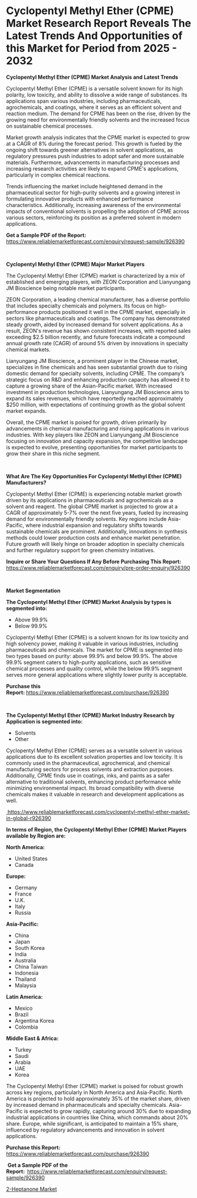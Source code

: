 <p><h1>Cyclopentyl Methyl Ether (CPME) Market Research Report Reveals The Latest Trends And Opportunities of this Market for Period from 2025 - 2032</h1></p><p><strong>Cyclopentyl Methyl Ether (CPME) Market Analysis and Latest Trends</strong></p>
<p><p>Cyclopentyl Methyl Ether (CPME) is a versatile solvent known for its high polarity, low toxicity, and ability to dissolve a wide range of substances. Its applications span various industries, including pharmaceuticals, agrochemicals, and coatings, where it serves as an efficient solvent and reaction medium. The demand for CPME has been on the rise, driven by the growing need for environmentally friendly solvents and the increased focus on sustainable chemical processes.</p><p>Market growth analysis indicates that the CPME market is expected to grow at a CAGR of 8% during the forecast period. This growth is fueled by the ongoing shift towards greener alternatives in solvent applications, as regulatory pressures push industries to adopt safer and more sustainable materials. Furthermore, advancements in manufacturing processes and increasing research activities are likely to expand CPME's applications, particularly in complex chemical reactions.</p><p>Trends influencing the market include heightened demand in the pharmaceutical sector for high-purity solvents and a growing interest in formulating innovative products with enhanced performance characteristics. Additionally, increasing awareness of the environmental impacts of conventional solvents is propelling the adoption of CPME across various sectors, reinforcing its position as a preferred solvent in modern applications.</p></p>
<p><strong>Get a Sample PDF of the Report:&nbsp;</strong> <a href="https://www.reliablemarketforecast.com/enquiry/request-sample/926390?utm_campaign=2472&utm_medium=2&utm_source=Github&utm_content=ia&utm_term=24032025&utm_id=cyclopentyl-methyl-ether-cpme">https://www.reliablemarketforecast.com/enquiry/request-sample/926390</a></p>
<p>&nbsp;</p>
<p><strong>Cyclopentyl Methyl Ether (CPME) Major Market Players</strong></p>
<p><p>The Cyclopentyl Methyl Ether (CPME) market is characterized by a mix of established and emerging players, with ZEON Corporation and Lianyungang JM Bioscience being notable market participants. </p><p>ZEON Corporation, a leading chemical manufacturer, has a diverse portfolio that includes specialty chemicals and polymers. Its focus on high-performance products positioned it well in the CPME market, especially in sectors like pharmaceuticals and coatings. The company has demonstrated steady growth, aided by increased demand for solvent applications. As a result, ZEON's revenue has shown consistent increases, with reported sales exceeding $2.5 billion recently, and future forecasts indicate a compound annual growth rate (CAGR) of around 5% driven by innovations in specialty chemical markets.</p><p>Lianyungang JM Bioscience, a prominent player in the Chinese market, specializes in fine chemicals and has seen substantial growth due to rising domestic demand for specialty solvents, including CPME. The company’s strategic focus on R&D and enhancing production capacity has allowed it to capture a growing share of the Asian-Pacific market. With increased investment in production technologies, Lianyungang JM Bioscience aims to expand its sales revenues, which have reportedly reached approximately $250 million, with expectations of continuing growth as the global solvent market expands.</p><p>Overall, the CPME market is poised for growth, driven primarily by advancements in chemical manufacturing and rising applications in various industries. With key players like ZEON and Lianyungang JM Bioscience focusing on innovation and capacity expansion, the competitive landscape is expected to evolve, presenting opportunities for market participants to grow their share in this niche segment.</p></p>
<p>&nbsp;</p>
<p><strong>What Are The Key Opportunities For Cyclopentyl Methyl Ether (CPME) Manufacturers?</strong></p>
<p><p>Cyclopentyl Methyl Ether (CPME) is experiencing notable market growth driven by its applications in pharmaceuticals and agrochemicals as a solvent and reagent. The global CPME market is projected to grow at a CAGR of approximately 5-7% over the next five years, fueled by increasing demand for environmentally friendly solvents. Key regions include Asia-Pacific, where industrial expansion and regulatory shifts towards sustainable chemicals are prominent. Additionally, innovations in synthesis methods could lower production costs and enhance market penetration. Future growth will likely hinge on broader adoption in specialty chemicals and further regulatory support for green chemistry initiatives.</p></p>
<p><strong>Inquire or Share Your Questions If Any Before Purchasing This Report:</strong> <a href="https://www.reliablemarketforecast.com/enquiry/pre-order-enquiry/926390?utm_campaign=2472&utm_medium=2&utm_source=Github&utm_content=ia&utm_term=24032025&utm_id=cyclopentyl-methyl-ether-cpme">https://www.reliablemarketforecast.com/enquiry/pre-order-enquiry/926390</a></p>
<p>&nbsp;</p>
<p><strong>Market Segmentation</strong></p>
<p><strong>The Cyclopentyl Methyl Ether (CPME) Market Analysis by types is segmented into:</strong></p>
<p><ul><li>Above 99.9%</li><li>Below 99.9%</li></ul></p>
<p><p>Cyclopentyl Methyl Ether (CPME) is a solvent known for its low toxicity and high solvency power, making it valuable in various industries, including pharmaceuticals and chemicals. The market for CPME is segmented into two types based on purity: above 99.9% and below 99.9%. The above 99.9% segment caters to high-purity applications, such as sensitive chemical processes and quality control, while the below 99.9% segment serves more general applications where slightly lower purity is acceptable.</p></p>
<p><strong>Purchase this Report:&nbsp;</strong><a href="https://www.reliablemarketforecast.com/purchase/926390?utm_campaign=2472&utm_medium=2&utm_source=Github&utm_content=ia&utm_term=24032025&utm_id=cyclopentyl-methyl-ether-cpme">https://www.reliablemarketforecast.com/purchase/926390</a></p>
<p>&nbsp;</p>
<p><strong>The Cyclopentyl Methyl Ether (CPME) Market Industry Research by Application is segmented into:</strong></p>
<p><ul><li>Solvents</li><li>Other</li></ul></p>
<p><p>Cyclopentyl Methyl Ether (CPME) serves as a versatile solvent in various applications due to its excellent solvation properties and low toxicity. It is commonly used in the pharmaceutical, agrochemical, and chemical manufacturing sectors for process solvents and extraction purposes. Additionally, CPME finds use in coatings, inks, and paints as a safer alternative to traditional solvents, enhancing product performance while minimizing environmental impact. Its broad compatibility with diverse chemicals makes it valuable in research and development applications as well.</p></p>
<p><a href="https://www.reliablemarketforecast.com/cyclopentyl-methyl-ether-market-in-global-r926390?utm_campaign=2472&utm_medium=2&utm_source=Github&utm_content=ia&utm_term=24032025&utm_id=cyclopentyl-methyl-ether-cpme">&nbsp;https://www.reliablemarketforecast.com/cyclopentyl-methyl-ether-market-in-global-r926390</a></p>
<p><strong>In terms of Region, the Cyclopentyl Methyl Ether (CPME) Market Players available by Region are:</strong></p>
<p>
    <p> <strong> North America: </strong>
        <ul>
            <li>United States</li>
            <li>Canada</li>
        </ul>
        </p> 
    <p> <strong> Europe: </strong>
        <ul>
            <li>Germany</li>
            <li>France</li>
            <li>U.K.</li>
            <li>Italy</li>
            <li>Russia</li>
        </ul>
        </p> 
    <p> <strong> Asia-Pacific: </strong>
        <ul>
            <li>China</li>
            <li>Japan</li>
            <li>South Korea</li>
            <li>India</li>
            <li>Australia</li>
            <li>China Taiwan</li>
            <li>Indonesia</li>
            <li>Thailand</li>
            <li>Malaysia</li>
        </ul>
        </p> 
    <p> <strong> Latin America: </strong>
        <ul>
            <li>Mexico</li>
            <li>Brazil</li>
            <li>Argentina Korea</li>
            <li>Colombia</li>
        </ul>
        </p> 
    <p> <strong> Middle East & Africa: </strong>
        <ul>
            <li>Turkey</li>
            <li>Saudi</li>
            <li>Arabia</li>
            <li>UAE</li>
            <li>Korea</li>
        </ul>
    </p>
    </p>
<p><p>The Cyclopentyl Methyl Ether (CPME) market is poised for robust growth across key regions, particularly in North America and Asia-Pacific. North America is projected to hold approximately 35% of the market share, driven by increased demand in pharmaceuticals and specialty chemicals. Asia-Pacific is expected to grow rapidly, capturing around 30% due to expanding industrial applications in countries like China, which commands about 20% share. Europe, while significant, is anticipated to maintain a 15% share, influenced by regulatory advancements and innovation in solvent applications.</p></p>
<p><strong>Purchase this Report: </strong><a href="https://www.reliablemarketforecast.com/purchase/926390?utm_campaign=2472&utm_medium=2&utm_source=Github&utm_content=ia&utm_term=24032025&utm_id=cyclopentyl-methyl-ether-cpme">https://www.reliablemarketforecast.com/purchase/926390</a></p>
<p>&nbsp;<strong>Get a Sample PDF of the Report:&nbsp;&nbsp;</strong><a href="https://www.reliablemarketforecast.com/enquiry/request-sample/926390?utm_campaign=2472&utm_medium=2&utm_source=Github&utm_content=ia&utm_term=24032025&utm_id=cyclopentyl-methyl-ether-cpme">https://www.reliablemarketforecast.com/enquiry/request-sample/926390</a></p>
<p><strong></strong></p>
<p><p><a href="https://github.com/shirleenfraker87/Market-Research-Report-List-1/blob/main/2-heptanone-market.md?utm_campaign=2472&utm_medium=2&utm_source=Github&utm_content=ia&utm_term=24032025&utm_id=cyclopentyl-methyl-ether-cpme">2-Heptanone Market</a></p></p>